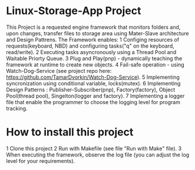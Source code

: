 # Linux-Storage-App Project

This Project is a requested engine framework that monitors folders and, upon changes, transfer files to storage area using 
Mater-Slave architecture and Design Pattrens.
The Framework enables:
1 Configing resources of requests(keyboard, NBD) and configuring tasks("q" on the keyboard, read/write).
2 Executing tasks asyncronously using a Thread Pool and Waitable Priorty Queue.
3 Plug and Play(pnp) - dynamically teaching the framework at runtime to create new objects.
4 Fail-safe operation - using Watch-Dog-Service (see project repo here: https://github.com/TamarDvorkin/Watch-Dog-Service).
5 Implementing syncronization using conditional variable, locks(mutex).
6 Implementing Design Patterns : Publisher-Subscriber(pnp), Factory(factory), Object Pool(thread pool), Singelton(logger and factory).
7 Implementing a logger file that enable the programmer to choose the logging level for program tracking.


# How to install this project
1 Clone this project
2 Run with Makefile (see file "Run with Make" file).
3 When executing the framework, observe the log file (you can adjust the log level for your requirements).
